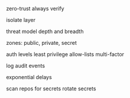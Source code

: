 ---
---
zero-trust 
always verify

isolate
layer 

threat model
depth and breadth

zones: public, private, secret

auth levels
least privilege
allow-lists
multi-factor

log audit events 

exponential delays

scan repos for secrets
rotate secrets
